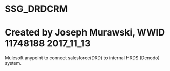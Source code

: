 # SSG_DRDCRM
# Created by Joseph Murawski, WWID 11748188 2017_11_13
Mulesoft anypoint to connect salesforce(DRD) to internal HRDS (Denodo) system.
